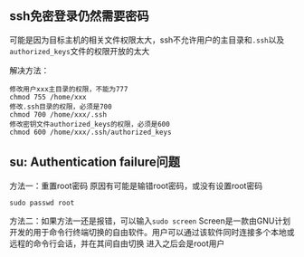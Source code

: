 ## ssh免密登录仍然需要密码
可能是因为目标主机的相关文件权限太大，ssh不允许用户的主目录和`.ssh`以及`authorized_keys`文件的权限开放的太大

解决方法：
```
修改用户xxx主目录的权限，不能为777
chmod 755 /home/xxx
修改.ssh目录的权限，必须是700
chmod 700 /home/xxx/.ssh
修改密钥文件authorized_keys的权限，必须是600
chmod 600 /home/xxx/.ssh/authorized_keys
```

## su: Authentication failure问题
方法一：重置root密码
原因有可能是输错root密码，或没有设置root密码
```
sudo passwd root
```

方法二：如果方法一还是报错，可以输入`sudo screen`
Screen是一款由GNU计划开发的用于命令行终端切换的自由软件。用户可以通过该软件同时连接多个本地或远程的命令行会话，并在其间自由切换
进入之后会是root用户
